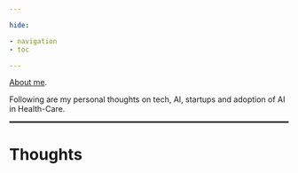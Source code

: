 ```yaml
---

hide:

- navigation
- toc

---
```


[About me](./about.md).

Following are my personal thoughts on tech, AI, startups and adoption of AI in Health-Care.

<hr style="border:1px solid #474545">

# Thoughts